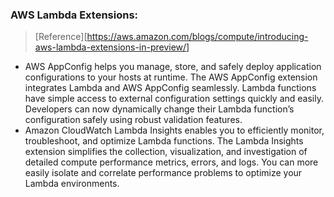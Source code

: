 ### AWS Lambda Extensions:
> [Reference][https://aws.amazon.com/blogs/compute/introducing-aws-lambda-extensions-in-preview/]
* AWS AppConfig helps you manage, store, and safely deploy application configurations to your hosts at runtime. 
The AWS AppConfig extension integrates Lambda and AWS AppConfig seamlessly. Lambda functions have simple access to external configuration settings quickly and easily. Developers can now dynamically change their Lambda function’s configuration safely using robust validation features.
* Amazon CloudWatch Lambda Insights enables you to efficiently monitor, troubleshoot, and optimize Lambda functions. The Lambda Insights extension simplifies the collection, visualization, and investigation of detailed compute performance metrics, errors, and logs. You can more easily isolate and correlate performance problems to optimize your Lambda environments.



